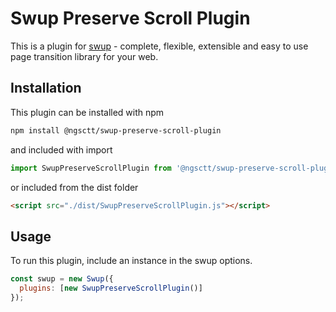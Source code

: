 # Swup Preserve Scroll Plugin

This is a plugin for [swup](https://swup.js.org/) - complete, flexible, extensible and easy to use page transition library for your web.

## Installation

This plugin can be installed with npm

```bash
npm install @ngsctt/swup-preserve-scroll-plugin
```

and included with import

```javascript
import SwupPreserveScrollPlugin from '@ngsctt/swup-preserve-scroll-plugin';
```

or included from the dist folder

```html
<script src="./dist/SwupPreserveScrollPlugin.js"></script>
```

## Usage

To run this plugin, include an instance in the swup options.

```javascript
const swup = new Swup({
  plugins: [new SwupPreserveScrollPlugin()]
});
```
